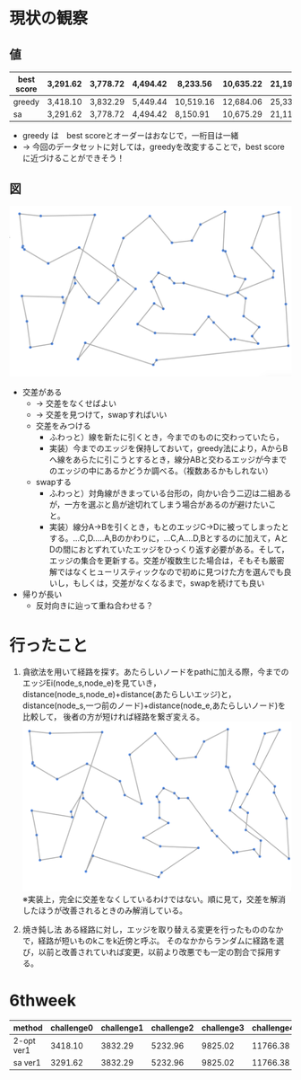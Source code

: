 # 現状の観察
## 値
| best score | 3,291.62	| 3,778.72	| 4,494.42	| 8,233.56	| 10,635.22	| 21,191.89	| 42,187.11
| ----	| ----	| ----	| ----	| ----	| ----	| ---- | ---- |
| greedy | 3,418.10  |  3,832.29 | 5,449.44 | 10,519.16 | 12,684.06 | 25,331.84 | 49,892.05 |
| sa  | 3,291.62  |  3,778.72 | 4,494.42 | 8,150.91 | 10,675.29 | 21,119.55 | 44,393.89 |
- greedy は　best scoreとオーダーはおなじで，一桁目は一緒
- -> 今回のデータセットに対しては，greedyを改変することで，best scoreに近づけることができそう！
## 図
![貪欲法i=3](image.png)

- 交差がある
    -  -> 交差をなくせばよい
    - -> 交差を見つけて，swapすればいい
    - 交差をみつける
        - ふわっと）線を新たに引くとき，今までのものに交わっていたら，
        - 実装）今までのエッジを保持しておいて，greedy法により，AからBへ線をあらたに引こうとするとき，線分ABと交わるエッジが今までのエッジの中にあるかどうか調べる。（複数あるかもしれない）
    - swapする
        - ふわっと）対角線がきまっている台形の，向かい合う二辺は二組あるが，一方を選ぶと島が途切れてしまう場合があるのが避けたいこと。
        - 実装）線分A->Bを引くとき，もとのエッジC->Dに被ってしまったとする。...C,D.....A,Bのかわりに，...C,A....D,Bとするのに加えて，AとDの間におとずれていたエッジをひっくり返す必要がある。そして，エッジの集合を更新する。交差が複数生じた場合は，そもそも厳密解ではなくヒューリスティックなので初めに見つけた方を選んでも良いし，もしくは，交差がなくなるまで，swapを続けても良い
- 帰りが長い
    - 反対向きに辿って重ね合わせる？
# 行ったこと
1.  貪欲法を用いて経路を探す。あたらしいノードをpathに加える際，今までのエッジEi(node_s,node_e)を見ていき，
distance(node_s,node_e)+distance(あたらしいエッジ)と，
distance(node_s,一つ前のノード)+distance(node_e,あたらしいノード)を比較して，
後者の方が短ければ経路を繋ぎ変える。
![貪欲法+工夫i=3](image2.png)
※実装上，完全に交差をなくしているわけではない。順に見て，交差を解消したほうが改善されるときのみ解消している。

2.  焼き鈍し法
ある経路に対し，エッジを取り替える変更を行ったもののなかで，経路が短いものkこをk近傍と呼ぶ。
そのなかからランダムに経路を選び，以前と改善されていれば変更，以前より改悪でも一定の割合で採用する。

# 6thweek
| method | challenge0 | challenge1 | challenge2 | challenge3 | challenge4 | challenge5 | challenge6 | challenge7 |
| --- | --- | --- | --- | --- | --- | --- | --- | --- |
| 2-opt ver1 | 3418.10 | 3832.29 | 5232.96 | 9825.02 | 11766.38 | 24084.79 | 47261.33 | --- |
| sa ver1 | 3291.62 | 3832.29 | 5232.96 | 9825.02 | 11766.38 | 22894.91  | 47261.33 | --- |



